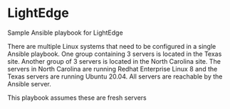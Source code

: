 # LightEdge
Sample Ansible playbook for LightEdge

There are multiple Linux systems that need to be configured in a single Ansible playbook. One group containing 3 servers is located in the Texas site. Another group of 3 servers is located in the North Carolina site. The servers in North Carolina are running Redhat Enterprise Linux 8 and the Texas servers are running Ubuntu 20.04. All servers are reachable by the Ansible server. 

This playbook assumes these are fresh servers
